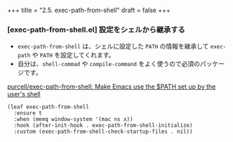 +++
title = "2.5. exec-path-from-shell"
draft = false
+++
### [exec-path-from-shell.el] 設定をシェルから継承する

* `exec-path-from-shell` は、シェルに設定した `PATH` の情報を継承して `exec-path` や `PATH` を設定してくれます。
* 自分は、`shell-commad` や `compile-command` をよく使うので必須のパッケージです。

[purcell/exec-path-from-shell: Make Emacs use the $PATH set up by the user's shell](https://github.com/purcell/exec-path-from-shell) 

```elisp
(leaf exec-path-from-shell
  :ensure t
  :when (memq window-system '(mac ns x))
  :hook (after-init-hook . exec-path-from-shell-initialize)
  :custom (exec-path-from-shell-check-startup-files . nil))
```
  
